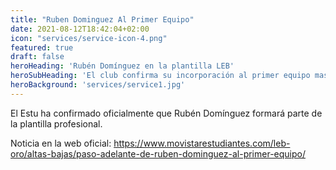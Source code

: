 ```yaml
---
title: "Ruben Dominguez Al Primer Equipo"
date: 2021-08-12T18:42:04+02:00
icon: "services/service-icon-4.png"
featured: true
draft: false
heroHeading: 'Rubén Domínguez en la plantilla LEB'
heroSubHeading: 'El club confirma su incorporación al primer equipo masculino'
heroBackground: 'services/service1.jpg'
---
```


El Estu ha confirmado oficialmente que Rubén Domínguez formará parte de la plantilla profesional.

Noticia en la web oficial: https://www.movistarestudiantes.com/leb-oro/altas-bajas/paso-adelante-de-ruben-dominguez-al-primer-equipo/